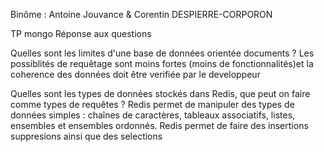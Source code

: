 Binôme : Antoine Jouvance & Corentin DESPIERRE-CORPORON

TP mongo
Réponse aux questions

Quelles sont les limites d'une base de données orientée documents ?
Les possiblités de requêtage sont moins fortes (moins de fonctionnalités)et la coherence des données doit être verifiée par le developpeur

Quelles sont les types de données stockés dans Redis, que peut on faire comme types de requêtes ?
Redis permet de manipuler des types de données simples : chaînes de caractères, tableaux associatifs, listes, ensembles et ensembles ordonnés. Redis permet de faire des insertions suppresions ainsi que des selections
